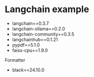 # Langchain example

- langchain==0.3.7
- langchain-ollama==0.2.0
- langchain-community==0.3.5
- langchainhub==0.1.21
- pypdf==5.1.0
- faiss-cpu==1.9.0

Formatter

- black==24.10.0
